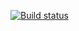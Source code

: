 [![Build status](https://ci.appveyor.com/api/projects/status/ia14xxp7cuv2cqnp?svg=true)](https://ci.appveyor.com/project/Aleksandr-Suchugov/ahj-dom)
